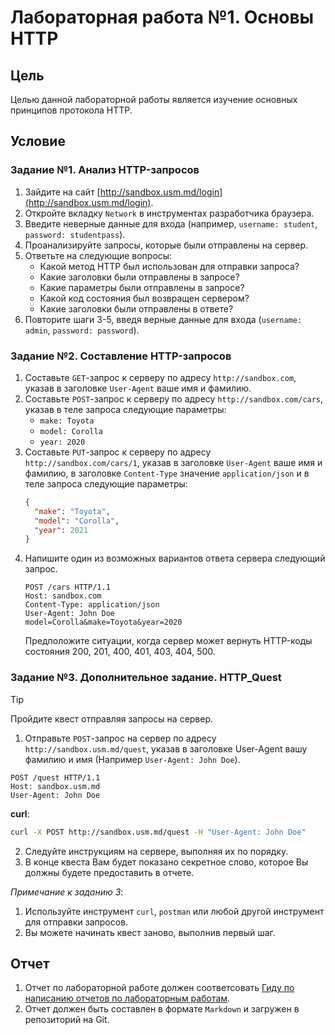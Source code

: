 # Лабораторная работа №1. Основы HTTP

## Цель

Целью данной лабораторной работы является изучение основных принципов протокола HTTP.

## Условие

### Задание №1. Анализ HTTP-запросов

1. Зайдите на сайт [http://sandbox.usm.md/login](http://sandbox.usm.md/login).
2. Откройте вкладку `Network` в инструментах разработчика браузера.
3. Введите неверные данные для входа (например, `username: student`, `password: studentpass`).
4. Проанализируйте запросы, которые были отправлены на сервер.
5. Ответьте на следующие вопросы:
   - Какой метод HTTP был использован для отправки запроса?
   - Какие заголовки были отправлены в запросе?
   - Какие параметры были отправлены в запросе?
   - Какой код состояния был возвращен сервером?
   - Какие заголовки были отправлены в ответе?
6. Повторите шаги 3-5, введя верные данные для входа (`username: admin`, `password: password`).

### Задание №2. Составление HTTP-запросов

1. Составьте `GET`-запрос к серверу по адресу `http://sandbox.com`, указав в заголовке `User-Agent` ваше имя и фамилию.
2. Составьте `POST`-запрос к серверу по адресу `http://sandbox.com/cars`, указав в теле запроса следующие параметры:
   - `make: Toyota`
   - `model: Corolla`
   - `year: 2020`
3. Составьте `PUT`-запрос к серверу по адресу `http://sandbox.com/cars/1`, указав в заголовке `User-Agent` ваше имя и фамилию, в заголовке `Content-Type` значение `application/json` и в теле запроса следующие параметры:
   ```json
   {
     "make": "Toyota",
     "model": "Corolla",
     "year": 2021
   }
   ```
4. Напишите один из возможных вариантов ответа сервера следующий запрос.
   ```http
   POST /cars HTTP/1.1
   Host: sandbox.com
   Content-Type: application/json
   User-Agent: John Doe
   model=Corolla&make=Toyota&year=2020
   ```
   Предположите ситуации, когда сервер может вернуть HTTP-коды состояния 200, 201, 400, 401, 403, 404, 500.

### Задание №3. Дополнительное задание. HTTP_Quest

> [!TIP]
> Пройдите квест отправляя запросы на сервер.

1. Отправьте `POST`-запрос на сервер по адресу `http://sandbox.usm.md/quest`, указав в заголовке User-Agent вашу фамилию и имя (Например `User-Agent: John Doe`).

```http
POST /quest HTTP/1.1
Host: sandbox.usm.md
User-Agent: John Doe
```

**curl**:

```bash
curl -X POST http://sandbox.usm.md/quest -H "User-Agent: John Doe"
```

2. Следуйте инструкциям на сервере, выполняя их по порядку.
3. В конце квеста Вам будет показано секретное слово, которое Вы должны будете предоставить в отчете.

_Примечание к заданию 3_:

1. Используйте инструмент `curl`, `postman` или любой другой инструмент для отправки запросов.
2. Вы можете начинать квест заново, выполнив первый шаг.

## Отчет

1. Отчет по лабораторной работе должен соответсовать [Гиду по написанию отчетов по лабораторным работам](../lab_guidelines.md). 
2. Отчет должен быть составлен в формате `Markdown` и загружен в репозиторий на Git.